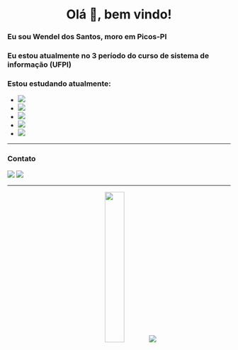 <h1 align="center"> Olá 👋, bem vindo! </h1>

<h3>Eu sou Wendel dos Santos, moro em Picos-PI</h3>
<h3>Eu estou atualmente no 3 período do curso de sistema de informação (UFPI)</h3>
<h3>Estou estudando atualmente:</h3> 

<ul>
  <li><img src="https://img.shields.io/badge/HTML-239120?style=for-the-badge&logo=html5&logoColor=white" /></li>
  <li><img src="https://img.shields.io/badge/CSS3-1572B6?style=for-the-badge&logo=css3&logoColor=white" /></li>
  <li><img src="https://img.shields.io/badge/JavaScript-F7DF1E?style=for-the-badge&logo=javascript&logoColor=black" /></li> 
  <li><img src="https://img.shields.io/badge/PHP-777BB4?style=for-the-badge&logo=php&logoColor=white" /></li> 
  <li><img src="https://img.shields.io/badge/MySQL-00000F?style=for-the-badge&logo=mysql&logoColor=white" /></li>
</ul>

---

<h3> Contato</h3>
<!--
instagram
<a href="//www.google.com" target="_blank" ><img src="https://img.shields.io/badge/LinkedIn-0077B5?style=for-the-badge&logo=linkedin&logoColor=white" /></a>
-->
<a href="https://mail.google.com/mail/u/0/?fs=1&tf=cm&source=mailto&to=wendelnunes9999@gmail.com" target="_blank" ><img src="https://img.shields.io/badge/Gmail-D14836?style=for-the-badge&logo=gmail&logoColor=white" /></a>
<a href="https://www.linkedin.com/in/wendel-nunes/" target="_blank" ><img src="https://img.shields.io/badge/LinkedIn-0077B5?style=for-the-badge&logo=linkedin&logoColor=white" /></a>


---
<div align="center">
  <img src="https://github-readme-stats.vercel.app/api/top-langs/?username=WendelSantosNunes&langs_count=8" width="29.5%">
  <img src="https://github-readme-stats.vercel.app/api?username=WendelSantosNunes&show_icons=true">
</div>
